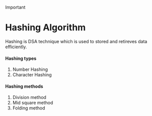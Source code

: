 > [!IMPORTANT]
>
> # Hashing Algorithm

Hashing is DSA technique which is used to stored and retireves data efficiently.

#### Hashing types

1. Number Hashing
2. Character Hashing

#### Hashing methods

1. Division method
2. Mid square method
3. Folding method
